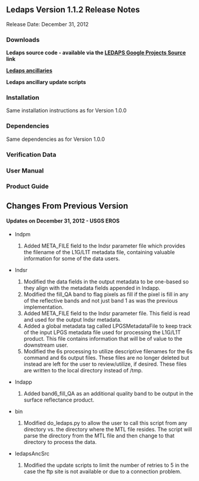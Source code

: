 ## Ledaps Version 1.1.2 Release Notes ##
Release Date: December 31, 2012

### Downloads ###

**Ledaps source code - available via the [LEDAPS Google Projects Source](http://code.google.com/p/ledaps/source/checkout) link**

**[Ledaps ancillaries](http://landsat.usgs.gov/espa/files/ledaps_anc_1980-2012.tar.gz)**

**Ledaps ancillary update scripts**


### Installation ###
Same installation instructions as for Version 1.0.0

### Dependencies ###
Same dependencies as for Version 1.0.0

### Verification Data ###

### User Manual ###

### Product Guide ###

## Changes From Previous Version ##
#### Updates on December 31, 2012 - USGS EROS ####
  * lndpm
    1. Added META\_FILE field to the lndsr parameter file which provides the filename of the L1G/L1T metadata file, containing valuable information for some of the data users.

  * lndsr
    1. Modified the data fields in the output metadata to be one-based so they align with the metadata fields appended in lndapp.
    1. Modified the fill\_QA band to flag pixels as fill if the pixel is fill in any of the reflective bands and not just band 1 as was the previous implementation.
    1. Added META\_FILE field to the lndsr parameter file.  This field is read and used for the output lndsr metadata.
    1. Added a global metadata tag called LPGSMetadataFile to keep track of the input LPGS metadata file used for processing the L1G/L1T product.  This file contains information that will be of value to the downstream user.
    1. Modified the 6s processing to utilize descriptive filenames for the 6s command and 6s output files.  These files are no longer deleted but instead are left for the user to review/utilize, if desired.  These files are written to the local directory instead of /tmp.

  * lndapp
    1. Added band6\_fill\_QA as an additional quality band to be output in the surface reflectance product.

  * bin
    1. Modified do\_ledaps.py to allow the user to call this script from any directory vs. the directory where the MTL file resides.  The script will parse the directory from the MTL file and then change to that directory to process the data.

  * ledapsAncSrc
    1. Modified the update scripts to limit the number of retries to 5 in the case the ftp site is not available or due to a connection problem.